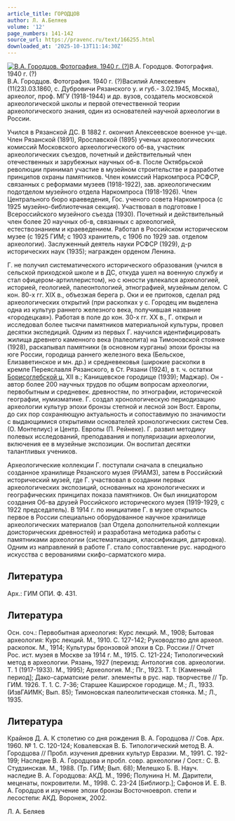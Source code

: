 ```yaml
---
article_title: ГОРОДЦОВ
author: Л. А.Беляев
volume: '12'
page_numbers: 141-142
source_url: https://pravenc.ru/text/166255.html
downloaded_at: '2025-10-13T11:14:30Z'
---
```


[![В.А. Городцов. Фотография. 1940 г. (?)](https://pravenc.ru/data/162/472/1234/i200.jpg "Кликните для увеличения картинки")](https://pravenc.ru/data/162/472/1234/i400.jpg)В.А. Городцов. Фотография. 1940 г. (?)  
В.А. Городцов. Фотография. 1940 г. (?)Василий Алексеевич (11(23).03.1860, с. Дубровичи Рязанского у. и губ.- 3.02.1945, Москва), археолог, проф. МГУ (1918-1944) и др. вузов, создатель московской археологической школы и первой отечественной теории археологического знания, один из основателей научной археологии в России.

Учился в Рязанской ДС. В 1882 г. окончил Алексеевское военное уч-ще. Член Рязанской (1891), Ярославской (1895) ученых археологических комиссий Московского археологического об-ва, участник археологических съездов, почетный и действительный член отечественных и зарубежных научных об-в. После Октябрьской революции принимал участие в музейном строительстве и разработке принципов охраны памятников. Член комиссий Наркомпроса РСФСР, связанных с реформами музеев (1918-1922), зав. археологическим подотделом музейного отдела Наркомпроса (1918-1926). Член Центрального бюро краеведения, Гос. ученого совета Наркомпроса (с 1925 музейно-библиотечная секция). Участвовал в подготовке I Всероссийского музейного съезда (1930). Почетный и действительный член более 20 научных об-в, связанных с археологией, естествознанием и краеведением. Работал в Российском историческом музее (с 1925 ГИМ; с 1903 хранитель, с 1906 по 1929 зав. отделом археологии). Заслуженный деятель науки РСФСР (1929), д-р исторических наук (1935); награжден орденом Ленина.

Г. не получил систематического исторического образования (учился в сельской приходской школе и в ДС, откуда ушел на военную службу и стал офицером-артиллеристом), но с юности увлекался археологией, историей, геологией, палеонтологией, этнографией, музейным делом. С кон. 80-х гг. XIX в., объезжая берега р. Оки и ее притоков, сделал ряд археологических открытий (при раскопках у с. Городец им выделена одна из культур раннего железного века, получившая название «городецкая»). Работая в поле до кон. 30-х гг. XX в., Г. открыл и исследовал более тысячи памятников материальной культуры, провел десятки экспедиций. Одним из первых Г. научился идентифицировать жилища древнего каменного века (палеолита) на Тимоновской стоянке (1928), раскапывал памятники (в основном курганы) эпохи бронзы на юге России, городища раннего железного века (Бельское, Елизаветинское и мн. др.) и средневековья (широкие раскопки в кремле Переяславля Рязанского, в Ст. Рязани (1924), в т. ч. остатки [Борисоглебской ц.](<https://pravenc.ru/text/Борисоглебской ц .html>) XII в.; Канищевское городище (1939); Маджар). Он - автор более 200 научных трудов по общим вопросам археологии, первобытным и средневек. древностям, по этнографии, исторической географии, нумизматике. Г. создал хронологическую периодизацию археологии культур эпохи бронзы степной и лесной зон Вост. Европы, до сих пор сохраняющую актуальность и сопоставимую по значимости с выдающимися открытиями основателей хронологических систем Сев. (О. Монтелиус) и Центр. Европы (П. Рейнеке). Г. развил методику полевых исследований, преподавания и популяризации археологии, включения ее в музейные экспозиции. Он воспитал десятки талантливых учеников.

Археологические коллекции Г. поступали сначала в специально созданное хранилище Рязанского музея (РИАМЗ), затем в Российский исторический музей, где Г. участвовал в создании первых археологических экспозиций, основанных на хронологических и географических принципах показа памятников. Он был инициатором создания Об-ва друзей Российского исторического музея (1919-1929, с 1922 председатель). В 1914 г. по инициативе Г. в музее открылось первое в России специально оборудованное научное хранилище археологических материалов (зал Отдела дополнительной коллекции доисторических древностей) и разработана методика работы с памятниками археологии (систематизация, классификация, датировка). Одним из направлений в работе Г. стало сопоставление рус. народного искусства с верованиями скифо-сарматского мира.

## Литература

Арх.: ГИМ ОПИ. Ф. 431.

## Литература

Осн. соч.: Первобытная археология: Курс лекций. М., 1908; Бытовая археология: Курс лекций. М., 1910. С. 127-142; Руководство для археол. раскопок. М., 1914; Культуры бронзовой эпохи в Ср. России // Отчет Рос. ист. музея в Москве за 1914 г. М., 1915. С. 121-224; Типологический метод в археологии. Рязань, 1927 (переизд: Антология сов. археологии. Т. 1 (1917-1933). М., 1995); Археология. М.; Пг., 1923. Т. 1: [Каменный период]; Дако-сарматские религ. элементы в рус. нар. творчестве // Тр. ГИМ. 1926. Т. 1. С. 7-36; Старшее Каширское городище. М.; Л., 1933. (ИзвГАИМК; Вып. 85); Тимоновская палеолитическая стоянка. М.; Л., 1935.

## Литература

Крайнов Д. А. К столетию со дня рождения В. А. Городцова // Сов. Арх. 1960. № 1. С. 120-124; Ковалевская В. Б. Типологический метод В. А. Городцова // Пробл. изучения древних культур Евразии. М., 1991. С. 192-199; Наследие В. А. Городцова и пробл. совр. археологии / Сост.: С. В. Студзинская. М., 1988. (Тр. ГИМ; Вып. 68); Мелешко Б. В. Науч. наследие В. А. Городцова: АКД. М., 1996; Полунина Н. М. Дарители, меценаты, покровители. М., 1998. С. 23-24 [Библиогр.]; Сафонов И. Е. В. А. Городцов и изучение эпохи бронзы Восточноевроп. степи и лесостепи: АКД. Воронеж, 2002.

Л. А.  Беляев
